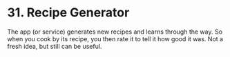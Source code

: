 # 31. Recipe Generator

The app (or service) generates new recipes and learns through the way. So when you cook by its recipe, you then rate it to tell it how good it was. Not a fresh idea, but still can be useful.
